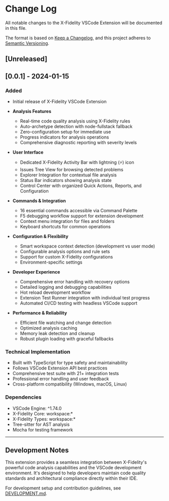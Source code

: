 # Change Log

All notable changes to the X-Fidelity VSCode Extension will be documented in this file.

The format is based on [Keep a Changelog](https://keepachangelog.com/en/1.0.0/),
and this project adheres to [Semantic Versioning](https://semver.org/spec/v2.0.0.html).

## [Unreleased]

## [0.0.1] - 2024-01-15

### Added
- Initial release of X-Fidelity VSCode Extension
- **Analysis Features**
  - Real-time code quality analysis using X-Fidelity rules
  - Auto-archetype detection with node-fullstack fallback
  - Zero-configuration setup for immediate use
  - Progress indicators for analysis operations
  - Comprehensive diagnostic reporting with severity levels

- **User Interface**
  - Dedicated X-Fidelity Activity Bar with lightning (⚡) icon
  - Issues Tree View for browsing detected problems
  - Explorer Integration for contextual file analysis
  - Status Bar indicators showing analysis state
  - Control Center with organized Quick Actions, Reports, and Configuration

- **Commands & Integration**
  - 16 essential commands accessible via Command Palette
  - F5 debugging workflow support for extension development
  - Context menu integration for files and folders
  - Keyboard shortcuts for common operations

- **Configuration & Flexibility**
  - Smart workspace context detection (development vs user mode)
  - Configurable analysis options and rule sets
  - Support for custom X-Fidelity configurations
  - Environment-specific settings

- **Developer Experience**
  - Comprehensive error handling with recovery options
  - Detailed logging and debugging capabilities
  - Hot reload development workflow
  - Extension Test Runner integration with individual test progress
  - Automated CI/CD testing with headless VSCode support

- **Performance & Reliability**
  - Efficient file watching and change detection
  - Optimized analysis caching
  - Memory leak detection and cleanup
  - Robust plugin loading with graceful fallbacks

### Technical Implementation
- Built with TypeScript for type safety and maintainability
- Follows VSCode Extension API best practices
- Comprehensive test suite with 21+ integration tests
- Professional error handling and user feedback
- Cross-platform compatibility (Windows, macOS, Linux)

### Dependencies
- VSCode Engine: ^1.74.0
- X-Fidelity Core: workspace:*
- X-Fidelity Types: workspace:*
- Tree-sitter for AST analysis
- Mocha for testing framework

---

## Development Notes

This extension provides a seamless integration between X-Fidelity's powerful code analysis capabilities and the VSCode development environment. It's designed to help developers maintain code quality standards and architectural compliance directly within their IDE.

For development setup and contribution guidelines, see [DEVELOPMENT.md](./DEVELOPMENT.md). 